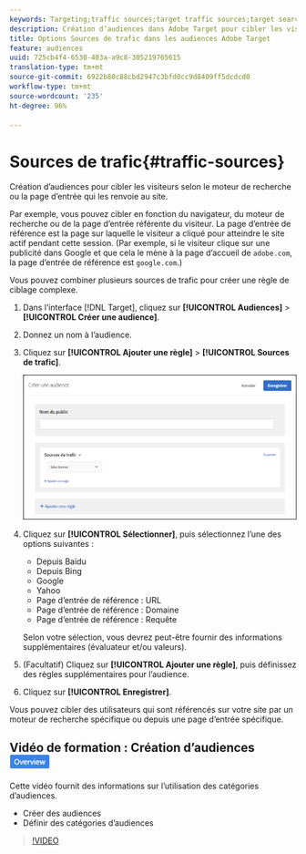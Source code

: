 ```yaml
---
keywords: Targeting;traffic sources;target traffic sources;target search engine;search engine;landing page;target landing page;referring landing page
description: Création d’audiences dans Adobe Target pour cibler les visiteurs en fonction du moteur de recherche ou de la page d’entrée qui les renvoie à votre site.
title: Options Sources de trafic dans les audiences Adobe Target
feature: audiences
uuid: 725cb4f4-6530-403a-a9c8-305219765615
translation-type: tm+mt
source-git-commit: 6922b80c88cbd2947c3bfd0cc9d8409ff5dcdcd0
workflow-type: tm+mt
source-wordcount: '235'
ht-degree: 96%

---
```



# Sources de trafic{#traffic-sources}

Création d’audiences pour cibler les visiteurs selon le moteur de recherche ou la page d’entrée qui les renvoie au site.

Par exemple, vous pouvez cibler en fonction du navigateur, du moteur de recherche ou de la page d’entrée référente du visiteur. La page d’entrée de référence est la page sur laquelle le visiteur a cliqué pour atteindre le site actif pendant cette session. (Par exemple, si le visiteur clique sur une publicité dans Google et que cela le mène à la page d’accueil de `adobe.com`, la page d’entrée de référence est `google.com`.)

Vous pouvez combiner plusieurs sources de trafic pour créer une règle de ciblage complexe.

1. Dans l’interface [!DNL Target], cliquez sur **[!UICONTROL Audiences]** > **[!UICONTROL Créer une audience]**.
1. Donnez un nom à l’audience.
1. Cliquez sur **[!UICONTROL Ajouter une règle]** > **[!UICONTROL Sources de trafic]**.

   ![](assets/target_traffic_source.png)

1. Cliquez sur **[!UICONTROL Sélectionner]**, puis sélectionnez l’une des options suivantes :

   * Depuis Baidu
   * Depuis Bing
   * Google
   * Yahoo
   * Page d’entrée de référence : URL
   * Page d’entrée de référence : Domaine
   * Page d’entrée de référence : Requête

   Selon votre sélection, vous devrez peut-être fournir des informations supplémentaires (évaluateur et/ou valeurs).

1. (Facultatif) Cliquez sur **[!UICONTROL Ajouter une règle]**, puis définissez des règles supplémentaires pour l’audience.
1. Cliquez sur **[!UICONTROL Enregistrer]**.

Vous pouvez cibler des utilisateurs qui sont référencés sur votre site par un moteur de recherche spécifique ou depuis une page d’entrée spécifique.

## Vidéo de formation : Création d’audiences ![badge Aperçu](/help/assets/overview.png)

Cette vidéo fournit des informations sur l’utilisation des catégories d’audiences.

* Créer des audiences
* Définir des catégories d’audiences

>[!VIDEO](https://video.tv.adobe.com/v/17392)
